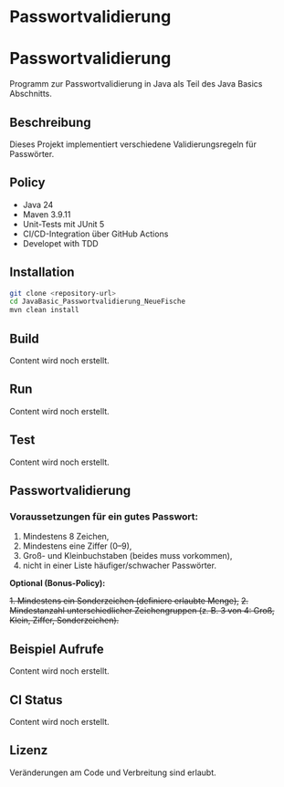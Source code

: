 # Passwortvalidierung

# Passwortvalidierung

Programm zur Passwortvalidierung in Java als Teil des Java Basics Abschnitts.

## Beschreibung

Dieses Projekt implementiert verschiedene Validierungsregeln für Passwörter.

## Policy

- Java 24
- Maven 3.9.11
- Unit-Tests mit JUnit 5
- CI/CD-Integration über GitHub Actions
- Developet with TDD

## Installation

```bash
git clone <repository-url>
cd JavaBasic_Passwortvalidierung_NeueFische
mvn clean install
```

## Build
Content wird noch erstellt.

## Run
Content wird noch erstellt.

## Test
Content wird noch erstellt.

## Passwortvalidierung
### Voraussetzungen für ein gutes Passwort:
1. Mindestens 8 Zeichen,
2. Mindestens eine Ziffer (0–9),
3. Groß- und Kleinbuchstaben (beides muss vorkommen),
4. nicht in einer Liste häufiger/schwacher Passwörter.

**Optional (Bonus-Policy):**

~~1. Mindestens ein Sonderzeichen (definiere erlaubte Menge),~~
~~2. Mindestanzahl unterschiedlicher Zeichengruppen (z. B. 3 von 4: Groß, Klein, Ziffer, Sonderzeichen).~~


## Beispiel Aufrufe
Content wird noch erstellt.

## CI Status
Content wird noch erstellt.

## Lizenz
Veränderungen am Code und Verbreitung sind erlaubt.